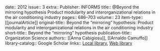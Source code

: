 date:: 2012
issue:: 3
extra:: Publisher: INFORMS
title:: @Beyond the mirroring hypothesis Product modularity and interorganizational relations in the air conditioning industry
pages:: 686–703
volume:: 23
item-type:: [[journalArticle]]
original-title:: Beyond the “mirroring” hypothesis: Product modularity and interorganizational relations in the air conditioning industry
short-title:: Beyond the “mirroring” hypothesis
publication-title:: Organization Science
authors:: [[Anna Cabigiosu]], [[Arnaldo Camuffo]]
library-catalog:: Google Scholar
links:: [Local library](zotero://select/library/items/DXZVMI48), [Web library](https://www.zotero.org/users/6520516/items/DXZVMI48)
